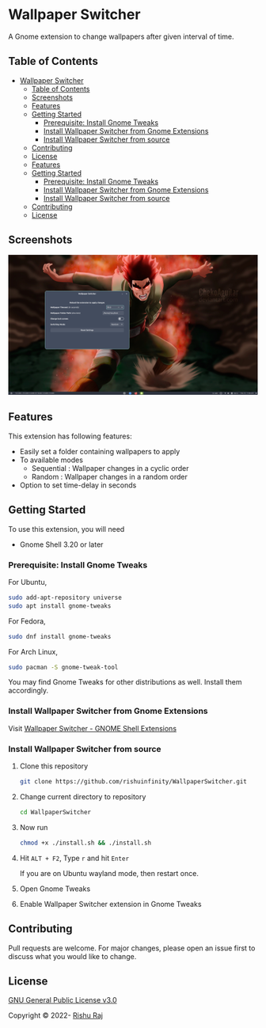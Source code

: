 # Wallpaper Switcher

A Gnome extension to change wallpapers after given interval of time.

## Table of Contents

- [Wallpaper Switcher](#wallpaper-switcher)
  - [Table of Contents](#table-of-contents)
  - [Screenshots](#screenshots)
  - [Features](#features)
  - [Getting Started](#getting-started)
    - [Prerequisite: Install Gnome Tweaks](#prerequisite-install-gnome-tweaks)
    - [Install Wallpaper Switcher from Gnome Extensions](#install-wallpaper-switcher-from-gnome-extensions)
    - [Install Wallpaper Switcher from source](#install-wallpaper-switcher-from-source)
  - [Contributing](#contributing)
  - [License](#license)
  <!-- - [Updates](#updates) -->
  - [Features](#features)
  - [Getting Started](#getting-started)
    - [Prerequisite: Install Gnome Tweaks](#prerequisite-install-gnome-tweaks)
    - [Install Wallpaper Switcher from Gnome Extensions](#install-wallpaper-switcher-from-gnome-extensions)
    - [Install Wallpaper Switcher from source](#install-wallpaper-switcher-from-source)
  - [Contributing](#contributing)
  <!-- - [Thanks to](#thanks-to) -->
  - [License](#license)

## Screenshots

![Screenshot](screenshots/1.png)
<!-- ![Screenshot](screenshots/4.png)
![Screenshot](screenshots/3.png)
![Screenshot](screenshots/2.png)
![Screenshot](screenshots/setting.png) -->

<!-- ## Updates

The new release packs the following new features.

* Added settings for more customization options.
  * You can now choose which side you want your widget to be located.
  * Choose whow much to display 
  * Reset the data used info manually from settings
* Better implemented code. -->

## Features

This extension has following features:

* Easily set a folder containing wallpapers to apply
* To available modes
  * Sequential : Wallpaper changes in a cyclic order
  * Random : Wallpaper changes in a random order
* Option to set time-delay in seconds

## Getting Started

To use this extension, you will need

- Gnome Shell 3.20 or later

### Prerequisite: Install Gnome Tweaks

For Ubuntu,

```bash
sudo add-apt-repository universe
sudo apt install gnome-tweaks
```

For Fedora,

```bash
sudo dnf install gnome-tweaks
```

For Arch Linux,

```bash
sudo pacman -S gnome-tweak-tool
```

You may find Gnome Tweaks for other distributions as well. Install them accordingly.

### Install Wallpaper Switcher from Gnome Extensions

Visit [Wallpaper Switcher - GNOME Shell Extensions](https://extensions.gnome.org/extension/4585/wallpaper-switcher/) 

### Install Wallpaper Switcher from source

1. Clone this repository

   ```bash
   git clone https://github.com/rishuinfinity/WallpaperSwitcher.git
   ```

2. Change current directory to repository

   ```bash
   cd WallpaperSwitcher
   ```

3. Now run

   ```bash
   chmod +x ./install.sh && ./install.sh
   ```

4. Hit `ALT + F2`, Type `r` and hit `Enter`
   
   If you are on Ubuntu wayland mode, then restart once.

5. Open Gnome Tweaks 

6. Enable Wallpaper Switcher extension in Gnome Tweaks

## Contributing

Pull requests are welcome. For major changes, please open an issue first to discuss what you would like to change.

<!-- ## Thanks to

- This project is modified from [Internet Speed Meter](https://github.com/AlShakib/InternetSpeedMeter) by [Al Shakib](https://alshakib.dev) -->

## License

[GNU General Public License v3.0](LICENSE)

Copyright © 2022- [Rishu Raj](https://github.com/rishuinfinity)
